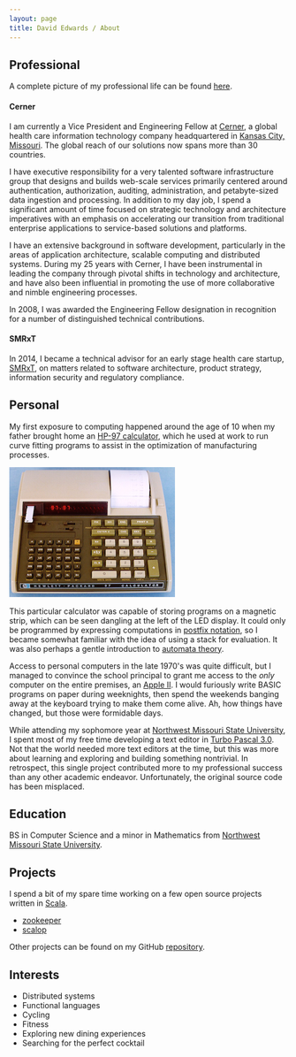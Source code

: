 ```yaml
---
layout: page
title: David Edwards / About
---
```

## Professional
A complete picture of my professional life can be found [here](https://linkedin.com/in/davidledwards).

#### Cerner
I am currently a Vice President and Engineering Fellow at [Cerner](http://www.cerner.com), a global health care information
technology company headquartered in [Kansas City, Missouri](https://goo.gl/maps/g1TaiVfG5BT2). The global reach of our
solutions now spans more than 30 countries.

I have executive responsibility for a very talented software infrastructure group that designs and builds web-scale services
primarily centered around authentication, authorization, auditing, administration, and petabyte-sized data ingestion and
processing. In addition to my day job, I spend a significant amount of time focused on strategic technology and architecture
imperatives with an emphasis on accelerating our transition from traditional enterprise applications to service-based solutions
and platforms.

I have an extensive background in software development, particularly in the areas of application architecture, scalable
computing and distributed systems. During my 25 years with Cerner, I have been instrumental in leading the company
through pivotal shifts in technology and architecture, and have also been influential in promoting the use of more
collaborative and nimble engineering processes.

In 2008, I was awarded the Engineering Fellow designation in recognition for a number of distinguished technical contributions.

#### SMRxT
In 2014, I became a technical advisor for an early stage health care startup, [SMRxT](http://smrxt.com), on matters
related to software architecture, product strategy, information security and regulatory compliance.

## Personal
My first exposure to computing happened around the age of 10 when my father brought home an
[HP-97 calculator](http://www.hpmuseum.org/hp6797.htm), which he used at work to run curve fitting programs to assist in the
optimization of manufacturing processes.

![HP-97 Calculator](/images/hp-97.png)

This particular calculator was capable of storing programs on a magnetic strip, which can be seen dangling at the left of the
LED display. It could only be programmed by expressing computations in
[postfix notation](https://en.wikipedia.org/wiki/Reverse_Polish_notation), so I became somewhat familiar with the idea of using
a stack for evaluation. It was also perhaps a gentle introduction to
[automata theory](https://en.wikipedia.org/wiki/Automata_theory).

Access to personal computers in the late 1970's was quite difficult, but I managed to convince the school principal to grant
me access to the _only_ computer on the entire premises, an [Apple II](https://en.wikipedia.org/wiki/Apple_II). I would
furiously write BASIC programs on paper during weeknights, then spend the weekends banging away at the keyboard trying to make
them come alive. Ah, how things have changed, but those were formidable days.

While attending my sophomore year at [Northwest Missouri State University](http://www.nwmissouri.edu), I spent most of my free
time developing a text editor in [Turbo Pascal 3.0](https://en.wikipedia.org/wiki/Turbo_Pascal). Not that the world needed more
text editors at the time, but this was more about learning and exploring and building something nontrivial. In retrospect, this
single project contributed more to my professional success than any other academic endeavor. Unfortunately, the original source
code has been misplaced.

## Education
BS in Computer Science and a minor in Mathematics from [Northwest Missouri State University](http://www.nwmissouri.edu).

## Projects
I spend a bit of my spare time working on a few open source projects written in [Scala](http://www.scala-lang.org).

* [zookeeper](http://loopfor.com/zookeeper)
* [scalop](http://loopfor.com/scalop)

Other projects can be found on my GitHub [repository](https://github.com/davidledwards).

## Interests
* Distributed systems
* Functional languages
* Cycling
* Fitness
* Exploring new dining experiences
* Searching for the perfect cocktail
